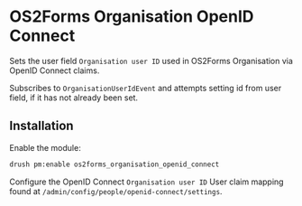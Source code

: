 # OS2Forms Organisation OpenID Connect

Sets the user field `Organisation user ID` used
in OS2Forms Organisation via OpenID Connect claims.

Subscribes to `OrganisationUserIdEvent` and attempts
setting id from user field, if it has not already been set.

## Installation

Enable the module:

```sh
drush pm:enable os2forms_organisation_openid_connect
```

Configure the OpenID Connect `Organisation user ID` User claim
mapping found at `/admin/config/people/openid-connect/settings`.
